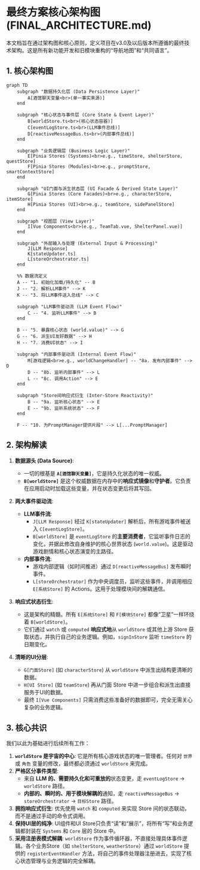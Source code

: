 # 最终方案核心架构图 (FINAL_ARCHITECTURE.md)

本文档旨在通过架构图和核心原则，定义项目在v3.0及以后版本所遵循的最终技术架构。这是所有新功能开发和旧模块重构的“导航地图”和“共同语言”。

## 1. 核心架构图

```mermaid
graph TD
    subgraph "数据持久化层 (Data Persistence Layer)"
        A[酒馆聊天变量<br>(单一事实来源)]
    end

    subgraph "核心状态与事件层 (Core State & Event Layer)"
        B[worldStore.ts<br>(核心状态容器)]
        C[eventLogStore.ts<br>(LLM事件总线)]
        D[reactiveMessageBus.ts<br>(内部事件总线)]
    end

    subgraph "业务逻辑层 (Business Logic Layer)"
        E[Pinia Stores (Systems)<br>e.g., timeStore, shelterStore, questStore]
        F[Pinia Stores (Modules)<br>e.g., promptStore, smartContextStore]
    end

    subgraph "UI门面与派生状态层 (UI Facade & Derived State Layer)"
        G[Pinia Stores (Core Facades)<br>e.g., characterStore, itemStore]
        H[Pinia Stores (UI)<br>e.g., teamStore, sidePanelStore]
    end

    subgraph "视图层 (View Layer)"
        I[Vue Components<br>(e.g., TeamTab.vue, ShelterPanel.vue)]
    end

    subgraph "外部输入与处理 (External Input & Processing)"
        J[LLM Response]
        K[stateUpdater.ts]
        L[storeOrchestrator.ts]
    end

    %% 数据流定义
    A -- "1. 初始化加载/持久化" -- B
    J -- "2. 解析LLM事件" --> K
    K -- "3. 将LLM事件送入总线" --> C
    
    subgraph "LLM事件驱动流 (LLM Event Flow)"
        C -- "4. 监听LLM事件" --> B
    end
    
    B -- "5. 暴露核心状态 (world.value)" --> G
    G -- "6. 派生UI友好数据" --> H
    H -- "7. 消费UI状态" --> I

    subgraph "内部事件驱动流 (Internal Event Flow)"
        M[游戏逻辑<br>e.g., worldChangeHandler] -- "8a. 发布内部事件" --> D
        D -- "8b. 监听内部事件" --> L
        L -- "8c. 调用Action" --> E
    end

    subgraph "Store间响应式衍生 (Inter-Store Reactivity)"
        B -- "9a. 监听核心状态" --> E
        E -- "9b. 监听系统状态" --> F
    end
    
    F -- "10. 为PromptManager提供片段" --> L[...PromptManager]
```

## 2. 架构解读

1.  **数据源头 (Data Source)**:
    *   一切的根基是 **`A[酒馆聊天变量]`**，它是持久化状态的唯一权威。
    *   **`B[worldStore]`** 是这个权威数据在内存中的**响应式镜像**和**守护者**。它负责在应用启动时加载这些变量，并在状态变更后将其写回。

2.  **两大事件驱动流**:
    *   **LLM事件流**:
        *   `J[LLM Response]` 经过 `K[stateUpdater]` 解析后，所有游戏事件被送入 `C[eventLogStore]`。
        *   `B[worldStore]` 是 `eventLogStore` 的**主要消费者**，它监听事件日志的变化，并据此修改自身维护的核心世界状态 (`world.value`)。这是驱动游戏剧情和核心状态演变的主路径。
    *   **内部事件流**:
        *   游戏内部逻辑（如时间推进）通过 `D[reactiveMessageBus]` 发布瞬时事件。
        *   `L[storeOrchestrator]` 作为中央调度员，监听这些事件，并调用相应 `E[系统Store]` 的 Actions。这用于处理模块间的解耦通信。

3.  **响应式状态衍生**:
    *   这是架构的精髓。所有 `E[系统Store]` 和 `F[模块Store]` 都像“卫星”一样环绕着 `B[worldStore]`。
    *   它们通过 `watch` 或 `computed` **响应式地**从 `worldStore` 或其他上游 Store 获取状态，并执行自己的业务逻辑。例如，`signInStore` 监听 `timeStore` 的日期变化。

4.  **清晰的UI分层**:
    *   `G[门面Store]` (如 `characterStore`) 从 `worldStore` 中派生出结构更清晰的数据。
    *   `H[UI Store]` (如 `teamStore`) 再从门面 Store 中进一步组合和派生出直接服务于UI的数据。
    *   最终 `I[Vue Components]` 只需消费这些准备好的数据即可，完全无需关心复杂的业务逻辑。

## 3. 核心共识

我们以此为基础进行后续所有工作：

1.  **`worldStore` 是宇宙的中心**: 它是所有核心游戏状态的唯一管理者。任何对 `世界` 或 `角色` 变量的修改，最终都必须通过 `worldStore` 来完成。
2.  **严格区分事件类型**:
    *   来自 **LLM 的、需要持久化和可重放的**状态变更，走 `eventLogStore` -> `worldStore` 路径。
    *   **内部的、瞬时的、用于模块解耦的**通知，走 `reactiveMessageBus` -> `storeOrchestrator` -> `目标Store` 路径。
3.  **拥抱响应式衍生**: 优先使用 `watch` 和 `computed` 来实现 Store 间的状态联动，而不是通过手动的命令式调用。
4.  **保持UI层的纯净**: UI组件和UI Store只负责“读”和“展示”，将所有“写”和业务逻辑都封装在 `Systems` 和 `Core` 层的 Store 中。
5.  **采用注册表模式解耦**: `worldStore` 作为事件循环器，不直接处理具体事件逻辑。各个业务Store（如 `shelterStore`, `weatherStore`）通过 `worldStore` 提供的 `registerEventHandler` 方法，将自己的事件处理器注册进去，实现了核心状态管理与业务逻辑的完全解耦。